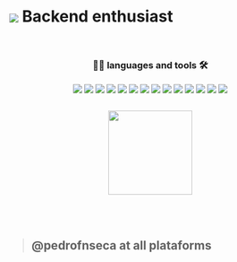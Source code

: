 # <img align="center" src="https://img.icons8.com/color/48/000000/linux--v1.png"/> Backend enthusiast
<br>

<div align="center" display: "inline_block">
  
### 👨‍💻 languages and tools 🛠️

<img align="center" src="https://img.icons8.com/color/60/javascript.png" >
<img align="center" src="https://img.icons8.com/color/60/python.png" >
<img align="center" src="https://img.icons8.com/color/48/000000/c-plus-plus-logo.png"/>
<img align="center" src="https://img.icons8.com/color/48/000000/java-coffee-cup-logo--v1.png"/>
<img align="center" src="https://img.icons8.com/color/48/000000/android-studio--v3.png"/>
<img align="center" src="https://img.icons8.com/color/60/html-5--v1.png" >
<img align="center" src="https://img.icons8.com/color/60/css3.png" >
<img align="center" src="https://img.icons8.com/color/60/mysql-logo.png" >
<img align="center" src="https://img.icons8.com/color/60/firebase.png" >
<img align="center" src="https://img.icons8.com/color/48/000000/nodejs.png"/>
<img align="center" src="https://img.icons8.com/color/48/000000/react-native.png"/>
<img align="center" src="https://img.icons8.com/color/48/000000/heroku.png"/>
<img align="center" src="https://img.icons8.com/color/48/000000/git.png"/>
<img align="center" src="https://img.icons8.com/color/48/000000/arduino.png"/>
</div>

<br>

<p align="center">
<img height="150em" src="https://github-readme-stats.vercel.app/api/top-langs/?username=pedrofnseca&layout=compact&langs_count=7&theme=dark"/>
</p>

<br>
<br>

> ## @pedrofnseca at all plataforms
